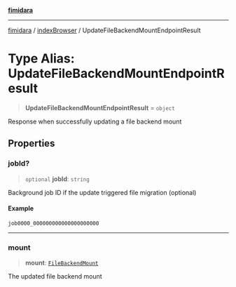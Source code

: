 [**fimidara**](../../README.md)

***

[fimidara](../../modules.md) / [indexBrowser](../README.md) / UpdateFileBackendMountEndpointResult

# Type Alias: UpdateFileBackendMountEndpointResult

> **UpdateFileBackendMountEndpointResult** = `object`

Response when successfully updating a file backend mount

## Properties

### jobId?

> `optional` **jobId**: `string`

Background job ID if the update triggered file migration (optional)

#### Example

```
job0000_000000000000000000000
```

***

### mount

> **mount**: [`FileBackendMount`](FileBackendMount.md)

The updated file backend mount

